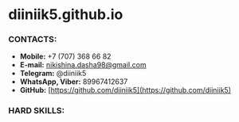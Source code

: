 # diiniik5.github.io

### CONTACTS: 
- **Mobile:** +7 (707) 368 66 82                                                  
- **E-mail:** nikishina.dasha98@gmail.com                     
- **Telegram:** @diiniik5
- **WhatsApp, Viber:** 89967412637
- **GitHub:** [https://github.com/diiniik5](https://github.com/diiniik5) 
### HARD SKILLS:
